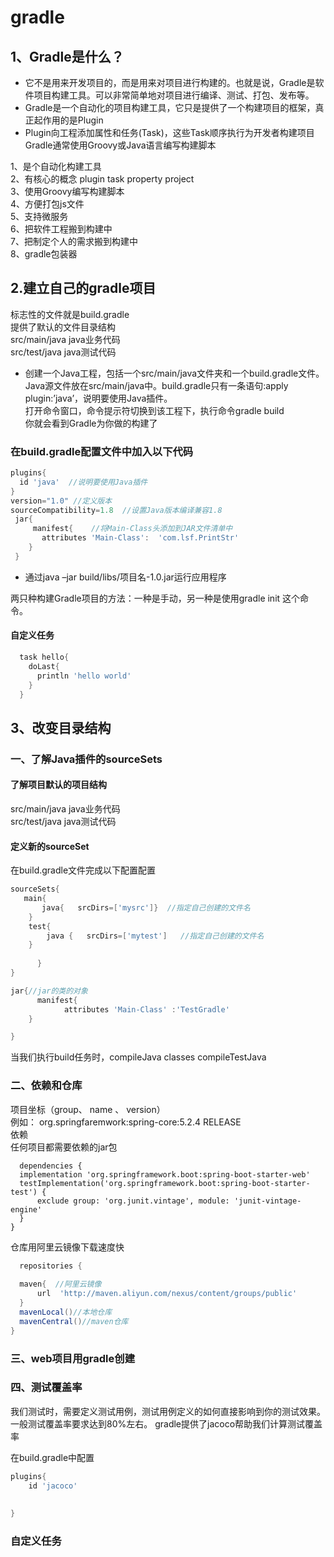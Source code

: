 # gradle
## 1、Gradle是什么？
   * 它不是用来开发项目的，而是用来对项目进行构建的。也就是说，Gradle是软件项目构建工具。可以非常简单地对项目进行编译、测试、打包、发布等。
   * Gradle是一个自动化的项目构建工具，它只是提供了一个构建项目的框架，真正起作用的是Plugin
*  Plugin向工程添加属性和任务(Task)，这些Task顺序执行为开发者构建项目
Gradle通常使用Groovy或Java语言编写构建脚本<br>

1、是个自动化构建工具<br>
2、有核心的概念 plugin task property project<br>
3、使用Groovy编写构建脚本<br>
4、方便打包js文件<br>
5、支持微服务<br>
6、把软件工程搬到构建中<br>
7、把制定个人的需求搬到构建中<br>
8、gradle包装器

## 2.建立自己的gradle项目
  标志性的文件就是build.gradle<br>
  提供了默认的文件目录结构<br>
    src/main/java java业务代码<br>
    src/test/java java测试代码<br>
    
    
   * 创建一个Java工程，包括一个src/main/java文件夹和一个build.gradle文件。Java源文件放在src/main/java中。build.gradle只有一条语句:apply plugin:’java’，说明要使用Java插件。<br>
打开命令窗口，命令提示符切换到该工程下，执行命令gradle build<br>
你就会看到Gradle为你做的构建了

 ### 在build.gradle配置文件中加入以下代码
    
  ```groovy
  plugins{
    id 'java'  //说明要使用Java插件
  }
  version="1.0" //定义版本
  sourceCompatibility=1.8  //设置Java版本编译兼容1.8
   jar{
       manifest{    //将Main-Class头添加到JAR文件清单中
         attributes 'Main-Class':  'com.lsf.PrintStr'
      }
   }

  ```
  
 *  通过java –jar build/libs/项目名-1.0.jar运行应用程序
 
  两只种构建Gradle项目的方法：一种是手动，另一种是使用gradle init 这个命令。
  
  
  #### 自定义任务
  ```groovy
    task hello{
      doLast{
        println 'hello world'
      }
    }
  
 ```
 
## 3、改变目录结构
### 一、了解Java插件的sourceSets

#### 了解项目默认的项目结构
  src/main/java java业务代码<br>
  src/test/java java测试代码<br>
#### 定义新的sourceSet
在build.gradle文件完成以下配置配置
```groovy
sourceSets{
   main{
       java{   srcDirs=['mysrc']}  //指定自己创建的文件名
    }
    test{   
        java {   srcDirs=['mytest']   //指定自己创建的文件名
    }  
    
      }
}

jar{//jar的类的对象
      manifest{
	        attributes 'Main-Class' :'TestGradle'
	}

}
```

当我们执行build任务时，compileJava classes compileTestJava
### 二、依赖和仓库
项目坐标（group、 name 、 version）<br>
例如： org.springfaremwork:spring-core:5.2.4 RELEASE<br>
依赖<br>
  任何项目都需要依赖的jar包
  
  ```grovy
    dependencies {
    implementation 'org.springframework.boot:spring-boot-starter-web'
    testImplementation('org.springframework.boot:spring-boot-starter-test') {
        exclude group: 'org.junit.vintage', module: 'junit-vintage-engine'
    }
}
  ```
  
  仓库用阿里云镜像下载速度快
  ```groovy
    repositories {
    
    maven{  //阿里云镜像
        url  'http://maven.aliyun.com/nexus/content/groups/public'
    }
    mavenLocal()//本地仓库
    mavenCentral()//maven仓库
}
  ```
  
  

### 三、web项目用gradle创建


### 四、测试覆盖率

我们测试时，需要定义测试用例，测试用例定义的如何直接影响到你的测试效果。一般测试覆盖率要求达到80%左右。
gradle提供了jacoco帮助我们计算测试覆盖率

在build.gradle中配置
```groovy
plugins{
	id 'jacoco'
	
	
}
```

### 自定义任务







 





   

